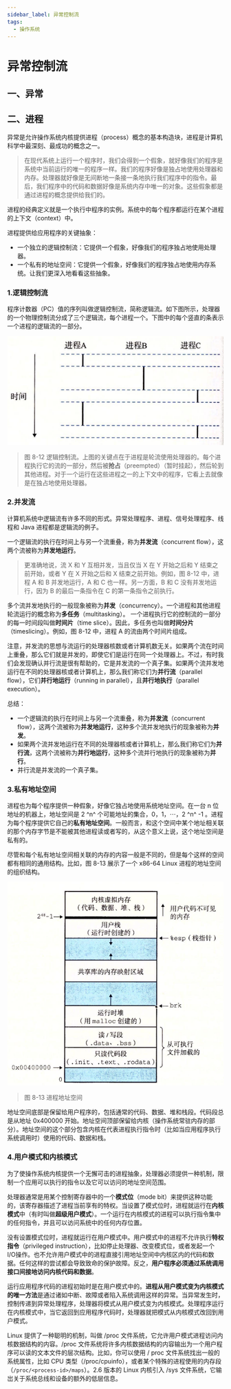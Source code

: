 ```yaml
---
sidebar_label: 异常控制流
tags:
  - 操作系统
---
```



# 异常控制流

## 一、异常

## 二、进程

异常是允许操作系统内核提供进程（process）概念的基本构造块，进程是计算机科学中最深刻、最成功的概念之一。

> 在现代系统上运行一个程序时，我们会得到一个假象，就好像我们的程序是系统中当前运行的唯一的程序一样。我们的程序好像是独占地使用处理器和内存。处理器就好像是无间断地一条接一条地执行我们程序中的指令。最后，我们程序中的代码和数据好像是系统内存中唯一的对象。这些假象都是通过进程的概念提供给我们的。

进程的经典定义就是一个执行中程序的实例。系统中的每个程序都运行在某个进程的上下文（context）中。

进程提供给应用程序的关键抽象：

- 一个独立的逻辑控制流：它提供一个假象，好像我们的程序独占地使用处理器。
- 一个私有的地址空间：它提供一个假象，好像我们的程序独占地使用内存系统。让我们更深入地看看这些抽象。

### 1.逻辑控制流

 程序计数器（PC）值的序列叫做逻辑控制流，简称逻辑流。如下图所示，处理器的一个物理控制流分成了三个逻辑流，每个进程一个。下图中的每个竖直的条表示一个进程的逻辑流的一部分。

![img](./images/01_异常控制流/逻辑控制流.png)

> 图 8-12 逻辑控制流。上图的关键点在于进程是轮流使用处理器的。每个进程执行它的流的一部分，然后被**抢占**（preempted）（暂时挂起），然后轮到其他进程。对于一个运行在这些进程之一的上下文中的程序，它看上去就像是在独占地使用处理器。

### 2.并发流

计算机系统中逻辑流有许多不同的形式。异常处理程序、进程、信号处理程序、线程和 Java 进程都是逻辑流的例子。

一个逻辑流的执行在时间上与另一个流重叠，称为**并发流**（concurrent flow），这两个流被称为**并发地运行**。

> 更准确地说，流 X 和 Y 互相并发，当且仅当 X 在 Y 开始之后和 Y 结束之前开始，或者 Y 在 X 开始之后和 X 结束之前开始。例如，图 8-12 中，进程 A 和 B 并发地运行，A 和 C 也一样。另一方面，B 和 C 没有并发地运行，因为 B 的最后一条指令在 C 的第一条指令之前执行。

多个流并发地执行的一般现象被称为**并发**（concurrency）。一个进程和其他进程轮流运行的概念称为**多任务**（multitasking）。 一个进程执行它的控制流的一部分的每一时间段叫做**时间片**（time slice）。因此，多任务也叫做**时间分片**（timeslicing）。例如，图 8-12 中，进程 A 的流由两个时间片组成。

注意，并发流的思想与流运行的处理器核数或者计算机数无关。如果两个流在时间上重叠，那么它们就是并发的，即使它们是运行在同一个处理器上。不过，有时我们会发现确认并行流是很有帮助的，它是并发流的一个真子集。如果两个流并发地运行在不同的处理器核或者计算机上，那么我们称它们为**并行流**（parallel flow），它们**并行地运行**（running in parallel），且**并行地执行**（parallel execution）。

总结：

- 一个逻辑流的执行在时间上与另一个流重叠，称为**并发流**（concurrent flow），这两个流被称为**并发地运行**，这种多个流并发地执行的现象被称为**并发**。
- 如果两个流并发地运行在不同的处理器核或者计算机上，那么我们称它们为**并行流**，这两个流被称为**并行地运行**，这种多个流并行地执行的现象被称为**并行**。
- 并行流是并发流的一个真子集。

### 3.私有地址空间

进程也为每个程序提供一种假象，好像它独占地使用系统地址空间。在一台 n 位地址的机器上，地址空间是 2 ^n^ 个可能地址的集合，0，1，⋯，2 ^n^ -1 。进程为每个程序提供它自己的**私有地址空间**。一般而言，和这个空间中某个地址相关联的那个内存字节是不能被其他进程读或者写的，从这个意义上说，这个地址空间是私有的。

尽管和每个私有地址空间相关联的内存的内容一般是不同的，但是每个这样的空间都有相同的通用结构。比如，图 8-13 展示了一个 x86-64 Linux 进程的地址空间的组织结构。

![img](./images/01_异常控制流/进程地址空间.png)

> 图 8-13 进程地址空间

地址空间底部是保留给用户程序的，包括通常的代码、数据、堆和栈段。代码段总是从地址 0x400000 开始。地址空间顶部保留给内核（操作系统常驻内存的部分）。地址空间的这个部分包含内核在代表进程执行指令时（比如当应用程序执行系统调用时）使用的代码、数据和栈。

### 4.用户模式和内核模式

为了使操作系统内核提供一个无懈可击的进程抽象，处理器必须提供一种机制，限制一个应用可以执行的指令以及它可以访问的地址空间范围。

处理器通常是用某个控制寄存器中的一个**模式位**（mode bit）来提供这种功能的，该寄存器描述了进程当前享有的特权。当设置了模式位时，进程就运行在**内核模式**中（有时叫做**超级用户模式**）。一个运行在内核模式的进程可以执行指令集中的任何指令，并且可以访问系统中的任何内存位置。

没有设置模式位时，进程就运行在用户模式中。用户模式中的进程不允许执行**特权指令**（privileged instruction），比如停止处理器、改变模式位，或者发起一个 I/O操作。也不允许用户模式中的进程直接引用地址空间中内核区内的代码和数据。任何这样的尝试都会导致致命的保护故障。反之，**用户程序必须通过系统调用接口间接地访问内核代码和数据**。

运行应用程序代码的进程初始时是在用户模式中的。**进程从用户模式变为内核模式的唯一方法**是通过诸如中断、故障或者陷入系统调用这样的异常。当异常发生时，控制传递到异常处理程序，处理器将模式从用户模式变为内核模式。处理程序运行在内核模式中，当它返回到应用程序代码时，处理器就把模式从内核模式改回到用户模式。

Linux 提供了一种聪明的机制，叫做 /proc 文件系统，它允许用户模式进程访问内核数据结构的内容。/proc 文件系统将许多内核数据结构的内容输出为一个用户程序可以读的文本文件的层次结构。比如，你可以使用 / proc 文件系统找出一般的系统属性，比如 CPU 类型（/proc/cpuinfo），或者某个特殊的进程使用的内存段（`/proc/<process-id>/maps`）。2.6 版本的 Linux 内核引入 /sys 文件系统，它输岀关于系统总线和设备的额外的低层信息。
